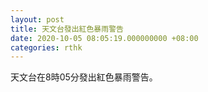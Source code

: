 ```yaml
---
layout: post
title: 天文台發出紅色暴雨警告
date: 2020-10-05 08:05:19.000000000 +08:00
categories: rthk
---
```


天文台在8時05分發出紅色暴雨警告。
